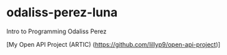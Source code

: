 # odaliss-perez-luna
Intro to Programming
Odaliss Perez


[My Open API Project (ARTIC) (https://github.com/lillyp9/open-api-project)]
